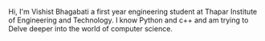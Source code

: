 Hi, I'm Vishist Bhagabati a first year engineering student at Thapar Institute of Engineering and Technology.
I know Python and c++ and am trying to Delve deeper into the world of computer science.
